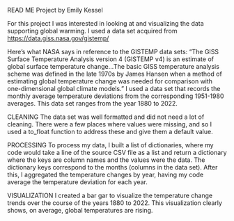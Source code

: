 READ ME
Project by Emily Kessel

For this project I was interested in looking at and visualizing the data supporting global warming. 
I used a data set acquired from https://data.giss.nasa.gov/gistemp/ 

Here’s what NASA says in reference to the GISTEMP data sets:
“The GISS Surface Temperature Analysis version 4 (GISTEMP v4) is an estimate of global surface temperature change…The basic GISS temperature analysis scheme was defined in the late 1970s by James Hansen when a method of estimating global temperature change was needed for comparison with one-dimensional global climate models.”
I used a data set that records the monthly average temperature deviations from the corresponding 1951-1980 averages. This data set ranges from the year 1880 to 2022.


CLEANING
The data set was well formatted and did not need a lot of cleaning. There were a few places where values were missing, and so I used a to_float function to address these and give them a default value.

PROCESSING
To process my data, I built a list of dictionaries, where my code would take a line of the source CSV file as a list and return a dictionary where the keys are column names and the values were the data. The dictionary keys correspond to the months (columns in the data set). After this, I aggregated the temperature changes by year, having my code average the temperature deviation for each year.

VISUALIZATION
I created a bar gar to visualize the temperature change trends over the course of the years 1880 to 2022. This visualization clearly shows, on average, global temperatures are rising.
